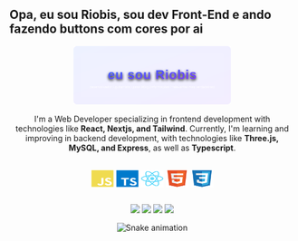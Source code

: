## Opa, eu sou Riobis, sou dev Front-End e ando fazendo buttons com cores por ai

  <div align="center">
		<img src="assets/rio.svg" alt="Opa, eu sou Riobis" width="55%"/>
  	</a>
	<p>
I'm a Web Developer specializing in frontend development with technologies like <strong>React, Nextjs, and Tailwind</strong>. Currently, I'm learning and improving in backend development, with technologies like <strong>Three.js, MySQL, and Express</strong>, as well as <strong>Typescript</strong>.
  </p>



  <div style="display: inline_block"><br>
    <img align="center" alt="Rio-Js" height="30" width="40" src="https://raw.githubusercontent.com/devicons/devicon/master/icons/javascript/javascript-plain.svg">
    <img align="center" alt="Rio-Ts" height="30" width="40" src="https://raw.githubusercontent.com/devicons/devicon/master/icons/typescript/typescript-plain.svg">
    <img align="center" alt="Rio-React" height="30" width="40" src="https://raw.githubusercontent.com/devicons/devicon/master/icons/react/react-original.svg">
    <img align="center" alt="Rio-HTML" height="30" width="40" src="https://raw.githubusercontent.com/devicons/devicon/master/icons/html5/html5-original.svg">
    <img align="center" alt="Rio-CSS" height="30" width="40" src="https://raw.githubusercontent.com/devicons/devicon/master/icons/css3/css3-original.svg">
</div>
  
##

  <div> 
    <a href="https://instagram.com/riobiss" target="_blank"><img src="https://img.shields.io/badge/-Instagram-%23E4405F?style=for-the-badge&logo=instagram&logoColor=white" target="_blank"></a>
    <a href="https://discord.gg/ukA73ftc" target="_blank"><img src="https://img.shields.io/badge/Discord-7289DA?style=for-the-badge&logo=discord&logoColor=white" target="_blank"></a> 
    <a href="https://mail.google.com/mail/?view=cm&fs=1&to=riobisofc@gmail.com"><img src="https://img.shields.io/badge/-Gmail-%23333?style=for-the-badge&logo=gmail&logoColor=white" target="_blank"></a>
    <a href="https://www.linkedin.com/in/riobiss" target="_blank"><img src="https://img.shields.io/badge/-LinkedIn-%230077B5?style=for-the-badge&logo=linkedin&logoColor=white" target="_blank"></a> 
</div>

  ![Snake animation](https://github.com/cadudias/cadudias/blob/output/github-contribution-grid-snake.svg)
